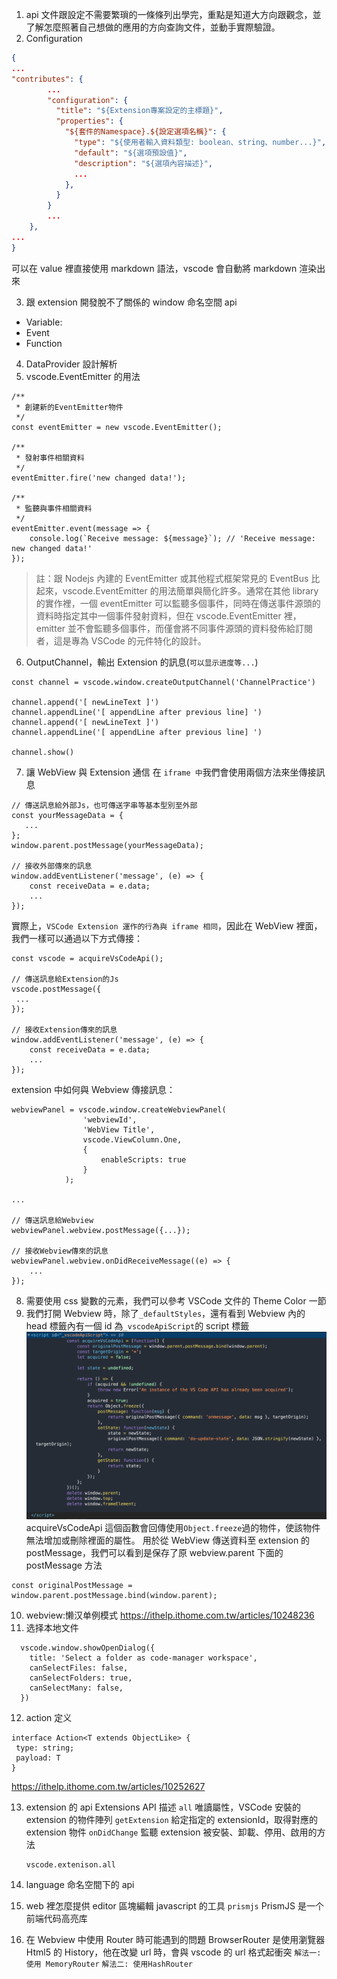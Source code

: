 1. api 文件跟設定不需要繁瑣的一條條列出學完，重點是知道大方向跟觀念，並了解怎麼照著自己想做的應用的方向查詢文件，並動手實際驗證。
2. Configuration

```JSON
{
...
"contributes": {
        ...
        "configuration": {
          "title": "${Extension專案設定的主標題}",
          "properties": {
            "${套件的Namespace}.${設定選項名稱}": {
              "type": "${使用者輸入資料類型: boolean、string、number...}",
              "default": "${選項預設值}",
              "description": "${選項內容描述}",
              ...
            },
          }
        }
        ...
	},
...
}

```

可以在 value 裡直接使用 markdown 語法，vscode 會自動將 markdown 渲染出來

3. 跟 extension 開發脫不了關係的 window 命名空間 api

- Variable:
- Event
- Function

4. DataProvider 設計解析
5. vscode.EventEmitter 的用法

```JS
/**
 * 創建新的EventEmitter物件
 */
const eventEmitter = new vscode.EventEmitter();

/**
 * 發射事件相關資料
 */
eventEmitter.fire('new changed data!');

/**
 * 監聽與事件相關資料
 */
eventEmitter.event(message => {
	console.log(`Receive message: ${message}`); // 'Receive message: new changed data!'
});
```

> 註：跟 Nodejs 內建的 EventEmitter 或其他程式框架常見的 EventBus 比起來，vscode.EventEmitter 的用法簡單與簡化許多。通常在其他 library 的實作裡，一個 eventEmitter 可以監聽多個事件，同時在傳送事件源頭的資料時指定其中一個事件發射資料，但在 vscode.EventEmitter 裡，emitter 並不會監聽多個事件，而僅會將不同事件源頭的資料發佈給訂閱者，這是專為 VSCode 的元件特化的設計。

6. OutputChannel，輸出 Extension 的訊息(`可以显示进度等...`)

```JS
const channel = vscode.window.createOutputChannel('ChannelPractice')

channel.append('[ newLineText ]')
channel.appendLine('[ appendLine after previous line] ')
channel.append('[ newLineText ]')
channel.appendLine('[ appendLine after previous line] ')

channel.show()
```

7. 讓 WebView 與 Extension 通信
   在 `iframe 中`我們會使用兩個方法來坐傳接訊息

```JS
// 傳送訊息給外部Js，也可傳送字串等基本型別至外部
const yourMessageData = {
   ...
};
window.parent.postMessage(yourMessageData);

// 接收外部傳來的訊息
window.addEventListener('message', (e) => {
    const receiveData = e.data;
    ...
});
```

實際上，`VSCode Extension 運作的行為與 iframe 相同`，因此在 WebView 裡面，我們一樣可以通過以下方式傳接：

```JS
const vscode = acquireVsCodeApi();

// 傳送訊息給Extension的Js
vscode.postMessage({
 ...
});

// 接收Extension傳來的訊息
window.addEventListener('message', (e) => {
    const receiveData = e.data;
    ...
});
```

extension 中如何與 Webview 傳接訊息：

```JS
webviewPanel = vscode.window.createWebviewPanel(
				'webviewId',
				'WebView Title',
				vscode.ViewColumn.One,
				{
					enableScripts: true
				}
			);

...

// 傳送訊息給Webview
webviewPanel.webview.postMessage({...});

// 接收Webview傳來的訊息
webviewPanel.webview.onDidReceiveMessage((e) => {
    ...
});
```

8. 需要使用 css 變數的元素，我們可以參考 VSCode 文件的 Theme Color 一節
9. 我們打開 Webview 時，除了`_defaultStyles`，還有看到 Webview 內的 head 標籤內有一個 id 為`_vscodeApiScript`的 script 標籤
   ![](image/README/1645705255774.png)
   acquireVsCodeApi 這個函數會回傳使用`Object.freeze`過的物件，使該物件無法增加或刪除裡面的屬性。
   用於從 WebView 傳送資料至 extension 的 postMessage，我們可以看到是保存了原 webview.parent 下面的 postMessage 方法

```JS
const originalPostMessage = window.parent.postMessage.bind(window.parent);
```

10. webview:懒汉单例模式
    https://ithelp.ithome.com.tw/articles/10248236
11. 选择本地文件

```JS
  vscode.window.showOpenDialog({
    title: 'Select a folder as code-manager workspace',
    canSelectFiles: false,
    canSelectFolders: true,
    canSelectMany: false,
  })
```

12. action 定义

```TS
interface Action<T extends ObjectLike> {
 type: string;
 payload: T
}
```

https://ithelp.ithome.com.tw/articles/10252627

13. extension 的 api
    Extensions API 描述
    `all` 唯讀屬性，VSCode 安裝的 extension 的物件陣列
    `getExtension` 給定指定的 extensionId，取得對應的 extension 物件
    `onDidChange` 監聽 extension 被安裝、卸載、停用、啟用的方法

    ```JS
    vscode.extenison.all
    ```

14. language 命名空間下的 api
15. web 裡怎麼提供 editor 區塊編輯
    javascript 的工具 `prismjs`
    PrismJS 是一个前端代码高亮库
16. 在 Webview 中使用 Router 時可能遇到的問題
    BrowserRouter 是使用瀏覽器 Html5 的 History，他在改變 url 時，會與 vscode 的 url 格式起衝突
    `解法一: 使用 MemoryRouter`
    `解法二: 使用HashRouter`
